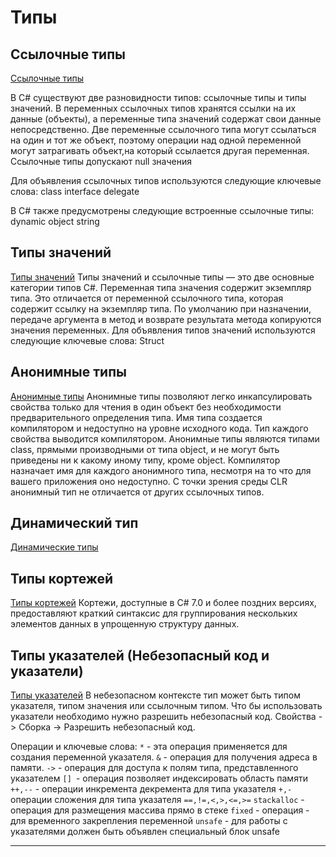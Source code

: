 # Типы

## Ссылочные типы

[Ссылочные типы](https://docs.microsoft.com/ru-ru/dotnet/csharp/language-reference/keywords/reference-types)

В C# существуют две разновидности типов: ссылочные типы и типы значений.
В переменных ссылочных типов хранятся ссылки на их данные (объекты), а переменные типа значений содержат свои данные непосредственно.
Две переменные ссылочного типа могут ссылаться на один и тот же объект, поэтому операции над одной переменной могут затрагивать объект,на который ссылается другая переменная. Ссылочные типы допускают null значения

Для объявления ссылочных типов используются следующие ключевые слова:
class
interface
delegate

В C# также предусмотрены следующие встроенные ссылочные типы:
dynamic
object
string

## Типы значений

[Типы значений](https://docs.microsoft.com/ru-ru/dotnet/csharp/language-reference/builtin-types/value-types)
Типы значений и ссылочные типы — это две основные категории типов C#. 
Переменная типа значения содержит экземпляр типа. Это отличается от переменной ссылочного типа,  которая содержит ссылку на экземпляр типа. По умолчанию при назначении, передаче аргумента в метод  и возврате результата метода копируются значения переменных.
Для объявления типов значений используются следующие ключевые слова: Struct

## Анонимные типы

[Анонимные типы](https://docs.microsoft.com/ru-ru/dotnet/csharp/programming-guide/classes-and-structs/anonymous-types)
Анонимные типы позволяют легко инкапсулировать свойства только для чтения в один объект без необходимости предварительного определения типа.
Имя типа создается компилятором и недоступно на уровне исходного кода. Тип каждого свойства выводится компилятором.
Анонимные типы являются типами class, прямыми производными от типа object, и не могут быть приведены ни к какому иному типу, кроме object.
Компилятор назначает имя для каждого анонимного типа, несмотря на то что для вашего приложения оно недоступно. 
С точки зрения среды CLR анонимный тип не отличается от других ссылочных типов.

## Динамический тип

[Динамические типы](https://docs.microsoft.com/ru-ru/dotnet/csharp/programming-guide/types/using-type-dynamic)

## Типы кортежей

[Типы кортежей](https://docs.microsoft.com/ru-ru/dotnet/csharp/language-reference/builtin-types/value-tuples)
Кортежи, доступные в C# 7.0 и более поздних версиях, предоставляют краткий синтаксис  для группирования нескольких элементов данных в упрощенную структуру данных.

## Типы указателей (Небезопасный код и указатели)

[Типы указателей](https://docs.microsoft.com/ru-ru/dotnet/csharp/programming-guide/unsafe-code-pointers/pointer-types)
В небезопасном контексте тип может быть типом указателя, типом значения или ссылочным типом.
Что бы использовать указатели необходимо нужно разрешить небезопасный код. Свойства -> Сборка -> Разрешить небезопасный код.

Операции и ключевые слова:
`*` - эта операция применяется для создания переменной указателя.
`&` - операция для получения адреса в памяти.
`->` - операция для доступа к полям типа, представленного указателем
`[] `- операция позволяет индексировать область памяти
`++,--` - операции инкремента декремента для типа указателя
`+,-` операции сложения для типа указателя
`==,!=,<,>,<=,>=`
`stackalloc` - операция для размещения массива прямо в стеке
`fixed` - операция - для временного закрепления переменной
`unsafe` - для работы с указателями должен быть объявлен специальный блок unsafe

***
